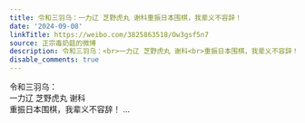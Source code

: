 ```yaml
---
title: 令和三羽乌：一力辽 芝野虎丸 谢科重振日本围棋，我辈义不容辞！
date: '2024-09-08'
linkTitle: https://weibo.com/3825863518/Ow3gsf5n7
source: 正宗毒奶菇的微博
description: 令和三羽乌：<br>一力辽 芝野虎丸 谢科<br>重振日本围棋，我辈义不容辞！  ...
disable_comments: true
---
```

令和三羽乌：<br>一力辽 芝野虎丸 谢科<br>重振日本围棋，我辈义不容辞！  ...